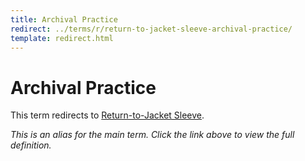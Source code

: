 ```yaml
---
title: Archival Practice
redirect: ../terms/r/return-to-jacket-sleeve-archival-practice/
template: redirect.html
---
```


# Archival Practice

This term redirects to [Return-to-Jacket Sleeve](../terms/r/return-to-jacket-sleeve-archival-practice/).

*This is an alias for the main term. Click the link above to view the full definition.*
